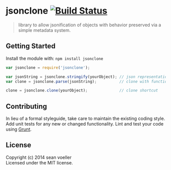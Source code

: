 # jsonclone [![Build Status](https://secure.travis-ci.org/svoeller99/jsonclone.png?branch=master)](http://travis-ci.org/svoeller99/jsonclone)

> library to allow jsonification of objects with behavior preserved via a simple metadata system.


## Getting Started

Install the module with: `npm install jsonclone`

```js
var jsonclone = require('jsonclone');

var jsonString = jsonclone.stringify(yourObject); // json representation with functions encoded
var clone = jsonclone.parse(jsonString);          // clone with functions intact

clone = jsonclone.clone(yourObject);              // clone shortcut
```


## Contributing

In lieu of a formal styleguide, take care to maintain the existing coding style. Add unit tests for any new or changed functionality. Lint and test your code using [Grunt](http://gruntjs.com).


## License

Copyright (c) 2014 sean voeller  
Licensed under the MIT license.

